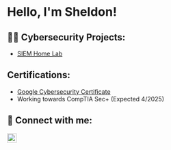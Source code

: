 <h1>Hello, I'm Sheldon! </h1>

<h2>👨‍💻 Cybersecurity Projects:</h2>

  - [SIEM Home Lab](https://github.com/ShelShel3/SIEMLab) <b><i></b></i>

<h2> Certifications:</h2>

- [Google Cybersecurity Certificate](https://coursera.org/share/e05b9a2a067c9530ca0fd5d67d166a61)
- Working towards CompTIA Sec+ (Expected 4/2025)

<h2> 🤳 Connect with me:</h2>


[<img align="left" alt="SheldonLong | LinkedIn" width="22px" src="https://cdn.jsdelivr.net/npm/simple-icons@v3/icons/linkedin.svg" />][linkedin]


[linkedin]: https://linkedin.com/in/sheldonlong

<!--
